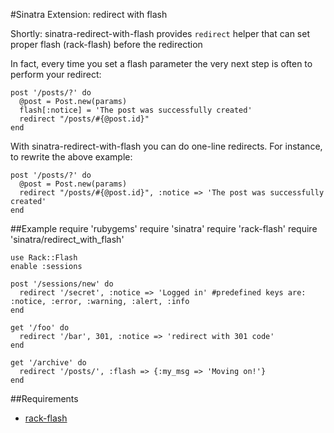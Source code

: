 #Sinatra Extension: redirect with flash

Shortly: sinatra-redirect-with-flash provides `redirect` helper that can set proper flash (rack-flash) before the
  redirection

In fact, every time you set a flash parameter the very next step is often to perform your redirect:

    post '/posts/?' do
      @post = Post.new(params)
      flash[:notice] = 'The post was successfully created'
      redirect "/posts/#{@post.id}"
    end

With sinatra-redirect-with-flash you can do one-line redirects. For instance, to rewrite the above example:

    post '/posts/?' do
      @post = Post.new(params)
      redirect "/posts/#{@post.id}", :notice => 'The post was successfully created'
    end

##Example
    require 'rubygems'
    require 'sinatra'
    require 'rack-flash'
    require 'sinatra/redirect_with_flash'

    use Rack::Flash
    enable :sessions

    post '/sessions/new' do
      redirect '/secret', :notice => 'Logged in' #predefined keys are: :notice, :error, :warning, :alert, :info      
    end

    get '/foo' do
      redirect '/bar', 301, :notice => 'redirect with 301 code'
    end

    get '/archive' do
      redirect '/posts/', :flash => {:my_msg => 'Moving on!'}      
    end

##Requirements
  * [rack-flash](http://nakajima.github.com/rack-flash/)